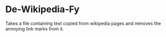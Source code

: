 # De-Wikipedia-Fy
Takes a file containing text copied from wikipedia pages and removes the annoying link marks from it.
